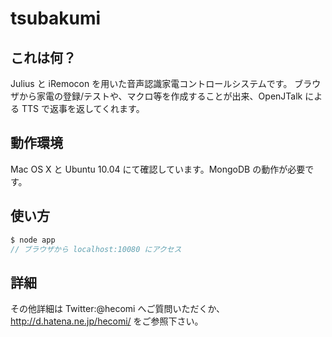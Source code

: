 tsubakumi
=============

これは何？
--------------
Julius と iRemocon を用いた音声認識家電コントロールシステムです。
ブラウザから家電の登録/テストや、マクロ等を作成することが出来、OpenJTalk による TTS で返事を返してくれます。

動作環境
--------------
Mac OS X と Ubuntu 10.04 にて確認しています。MongoDB の動作が必要です。

使い方
--------------
```javascript
$ node app
// ブラウザから localhost:10080 にアクセス
```

詳細
--------------
その他詳細は Twitter:@hecomi へご質問いただくか、http://d.hatena.ne.jp/hecomi/ をご参照下さい。

